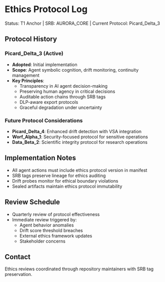 # Ethics Protocol Log

Status: T1 Anchor | SRB: AURORA_CORE | Current Protocol: Picard_Delta_3

## Protocol History

### Picard_Delta_3 (Active)
- **Adopted**: Initial implementation
- **Scope**: Agent symbolic cognition, drift monitoring, continuity management
- **Key Principles**:
  - Transparency in AI agent decision-making
  - Preserving human agency in critical decisions
  - Auditable action chains through SRB tags
  - DLP-aware export protocols
  - Graceful degradation under uncertainty

### Future Protocol Considerations
- **Picard_Delta_4**: Enhanced drift detection with VSA integration
- **Worf_Alpha_1**: Security-focused protocol for sensitive operations
- **Data_Beta_2**: Scientific integrity protocol for research operations

## Implementation Notes
- All agent actions must include ethics protocol version in manifest
- SRB tags preserve lineage for ethics auditing
- Drift probes monitor for ethical boundary violations
- Sealed artifacts maintain ethics protocol immutability

## Review Schedule
- Quarterly review of protocol effectiveness
- Immediate review triggered by:
  - Agent behavior anomalies
  - Drift score threshold breaches
  - External ethics framework updates
  - Stakeholder concerns

## Contact
Ethics reviews coordinated through repository maintainers with SRB tag preservation.